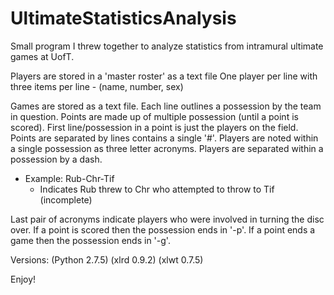 # UltimateStatisticsAnalysis

Small program I threw together to analyze statistics from intramural ultimate games at UofT.

Players are stored in a 'master roster' as a text file One player per line with three items per line - (name, number, sex)

Games are stored as a text file.
Each line outlines a possession by the team in question. 
Points are made up of multiple possession (until a point is scored). 
First line/possession in a point is just the players on the field.
Points are separated by lines contains a single '#'.
Players are noted within a single possession as three letter acronyms.
Players are separated within a possession by a dash.
  - Example: Rub-Chr-Tif 
    - Indicates Rub threw to Chr who attempted to throw to Tif (incomplete)

Last pair of acronyms indicate players who were involved in turning the disc over.
If a point is scored then the possession ends in '-p'.
If a point ends a game then the possession ends in '-g'.

Versions:
(Python 2.7.5)
(xlrd 0.9.2)
(xlwt 0.7.5)

Enjoy!
